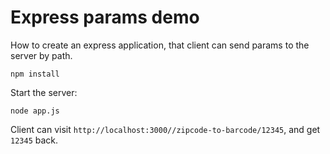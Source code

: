 Express params demo
===================

How to create an express application, that client can send params to the server by path.

```
npm install
```

Start the server:

```
node app.js
```

Client can visit `http://localhost:3000//zipcode-to-barcode/12345`, and get `12345` back.